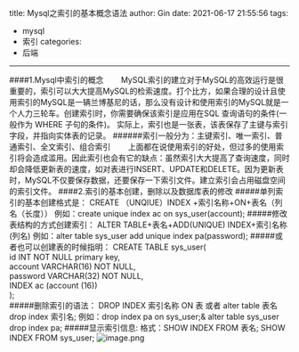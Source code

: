 title: Mysql之索引的基本概念语法
author: Gin
date: 2021-06-17 21:55:56
tags:
  - mysql
  - 索引
categories:
  - 后端
---
####1.Mysql中索引的概念
&nbsp;&nbsp;&nbsp;&nbsp;&nbsp;&nbsp;&nbsp;MySQL索引的建立对于MySQL的高效运行是很重要的，索引可以大大提高MySQL的检索速度。打个比方，如果合理的设计且使用索引的MySQL是一辆兰博基尼的话，那么没有设计和使用索引的MySQL就是一个人力三轮车。创建索引时，你需要确保该索引是应用在SQL 查询语句的条件(一般作为 WHERE 子句的条件)。 实际上，索引也是一张表，该表保存了主键与索引字段，并指向实体表的记录。
######索引一般分为：主键索引、唯一索引、普通索引、全文索引、组合索引
&nbsp;&nbsp;&nbsp;&nbsp;&nbsp;&nbsp;&nbsp;上面都在说使用索引的好处，但过多的使用索引将会造成滥用。因此索引也会有它的缺点：虽然索引大大提高了查询速度，同时却会降低更新表的速度，如对表进行INSERT、UPDATE和DELETE。因为更新表时，MySQL不仅要保存数据，还要保存一下索引文件。建立索引会占用磁盘空间的索引文件。
####2.索引的基本创建，删除以及数据库表的修改
#####单列索引的基本创建格式是：
CREATE （UNQIUE）INDEX +索引名称+ON+表名（列名（长度））
例如：create unique index ac on sys_user(account);
#####修改表结构的方式创建索引：
ALTER TABLE+表名+ADD(UNIQUE) INDEX+索引名称(列名)
例如：alter table sys_user add unique index pa(password);
#####或者也可以创建表的时候指明：
    CREATE TABLE sys_user(  
    id INT NOT NULL primary key,   
    account VARCHAR(16) NOT NULL,  
    password VARCHAR(32) NOT NULL,  
    INDEX ac (account (16))  
    );  
#####删除索引的语法：
DROP INDEX 索引名称 ON 表 或者 alter table 表名 drop index 索引名; 
例如：drop index pa on sys_user;& alter table sys_user drop index pa;
#####显示索引信息:
格式：SHOW INDEX FROM 表名;
SHOW INDEX FROM sys_user;
![image.png](../../../../images/post-images/10224563-2af9d972939f6a7a.png)


